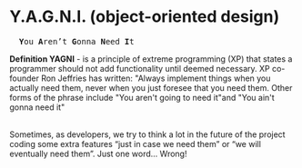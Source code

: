 # Y.A.G.N.I. (object-oriented design)

<pre>
  <b>Y</b>ou <b>A</b>ren’t <b>G</b>onna <b>N</b>eed <b>I</b>t
</pre>

<b> Definition </b>
<b>YAGNI</b> - is a principle of extreme programming (XP) that states a programmer should not add functionality until deemed necessary. XP co-founder Ron Jeffries has written: "Always implement things when you actually need them, never when you just foresee that you need them. Other forms of the phrase include "You aren't going to need it"and "You ain't gonna need it"

<br />
Sometimes, as developers, we try to think a lot in the future of the project coding some extra features “just in case we need them” or “we will eventually need them”. Just one word… Wrong!
